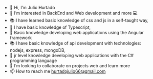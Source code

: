 - 👋 Hi, I’m Julio Hurtado
- 👀 I’m interested in BackEnd and Web development and more :computer:
- :books: I have learned basic knowledge of css and js in a self-taught way,
- :pushpin: I have basic knowledge of Typescript,
- :pushpin: Basic knowledge developing web applications using the Angular framework
- :books: I have basic knowledge of api development with technologies: nodejs, express, mongoDB,
- :pushpin: jr level knowledge developing web applications with the C# programming language
- 💞️ I’m looking to collaborate on projects web 
and learn more
- 📫 How to reach me hurtadojulio66@gmail.com
<!---
Julio-Hurtado/Julio-Hurtado is a ✨ special ✨ repository because its `README.md` (this file) appears on your GitHub profile.
You can click the Preview link to take a look at your changes.
--->
